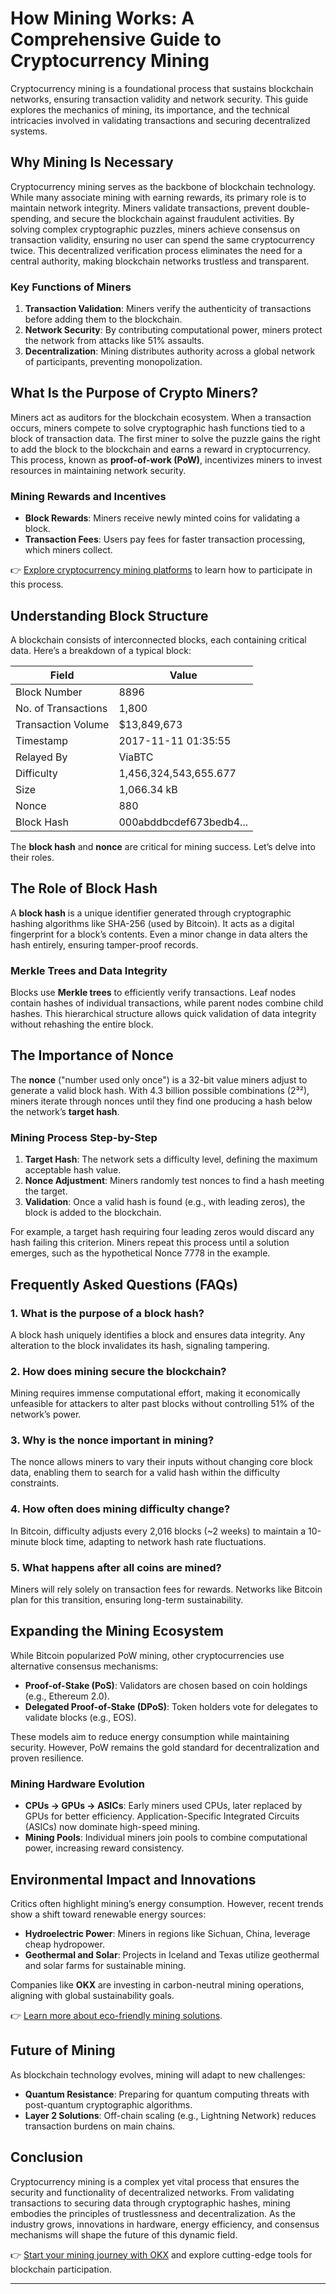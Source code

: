 # How Mining Works: A Comprehensive Guide to Cryptocurrency Mining  

Cryptocurrency mining is a foundational process that sustains blockchain networks, ensuring transaction validity and network security. This guide explores the mechanics of mining, its importance, and the technical intricacies involved in validating transactions and securing decentralized systems.  

## Why Mining Is Necessary  

Cryptocurrency mining serves as the backbone of blockchain technology. While many associate mining with earning rewards, its primary role is to maintain network integrity. Miners validate transactions, prevent double-spending, and secure the blockchain against fraudulent activities. By solving complex cryptographic puzzles, miners achieve consensus on transaction validity, ensuring no user can spend the same cryptocurrency twice. This decentralized verification process eliminates the need for a central authority, making blockchain networks trustless and transparent.  

### Key Functions of Miners  
1. **Transaction Validation**: Miners verify the authenticity of transactions before adding them to the blockchain.  
2. **Network Security**: By contributing computational power, miners protect the network from attacks like 51% assaults.  
3. **Decentralization**: Mining distributes authority across a global network of participants, preventing monopolization.  

## What Is the Purpose of Crypto Miners?  

Miners act as auditors for the blockchain ecosystem. When a transaction occurs, miners compete to solve cryptographic hash functions tied to a block of transaction data. The first miner to solve the puzzle gains the right to add the block to the blockchain and earns a reward in cryptocurrency. This process, known as **proof-of-work (PoW)**, incentivizes miners to invest resources in maintaining network security.  

### Mining Rewards and Incentives  
- **Block Rewards**: Miners receive newly minted coins for validating a block.  
- **Transaction Fees**: Users pay fees for faster transaction processing, which miners collect.  

👉 [Explore cryptocurrency mining platforms](https://bit.ly/okx-bonus) to learn how to participate in this process.  

## Understanding Block Structure  

A blockchain consists of interconnected blocks, each containing critical data. Here’s a breakdown of a typical block:  

| **Field**               | **Value**                     |  
|-------------------------|-------------------------------|  
| Block Number            | 8896                          |  
| No. of Transactions     | 1,800                         |  
| Transaction Volume      | $13,849,673                   |  
| Timestamp               | 2017-11-11 01:35:55           |  
| Relayed By              | ViaBTC                        |  
| Difficulty              | 1,456,324,543,655.677         |  
| Size                    | 1,066.34 kB                   |  
| Nonce                   | 880                           |  
| Block Hash              | 000abddbcdef673bedb4...       |  

The **block hash** and **nonce** are critical for mining success. Let’s delve into their roles.  

## The Role of Block Hash  

A **block hash** is a unique identifier generated through cryptographic hashing algorithms like SHA-256 (used by Bitcoin). It acts as a digital fingerprint for a block’s contents. Even a minor change in data alters the hash entirely, ensuring tamper-proof records.  

### Merkle Trees and Data Integrity  
Blocks use **Merkle trees** to efficiently verify transactions. Leaf nodes contain hashes of individual transactions, while parent nodes combine child hashes. This hierarchical structure allows quick validation of data integrity without rehashing the entire block.  

## The Importance of Nonce  

The **nonce** ("number used only once") is a 32-bit value miners adjust to generate a valid block hash. With 4.3 billion possible combinations (2³²), miners iterate through nonces until they find one producing a hash below the network’s **target hash**.  

### Mining Process Step-by-Step  
1. **Target Hash**: The network sets a difficulty level, defining the maximum acceptable hash value.  
2. **Nonce Adjustment**: Miners randomly test nonces to find a hash meeting the target.  
3. **Validation**: Once a valid hash is found (e.g., with leading zeros), the block is added to the blockchain.  

For example, a target hash requiring four leading zeros would discard any hash failing this criterion. Miners repeat this process until a solution emerges, such as the hypothetical Nonce 7778 in the example.  

## Frequently Asked Questions (FAQs)  

### 1. **What is the purpose of a block hash?**  
A block hash uniquely identifies a block and ensures data integrity. Any alteration to the block invalidates its hash, signaling tampering.  

### 2. **How does mining secure the blockchain?**  
Mining requires immense computational effort, making it economically unfeasible for attackers to alter past blocks without controlling 51% of the network’s power.  

### 3. **Why is the nonce important in mining?**  
The nonce allows miners to vary their inputs without changing core block data, enabling them to search for a valid hash within the difficulty constraints.  

### 4. **How often does mining difficulty change?**  
In Bitcoin, difficulty adjusts every 2,016 blocks (~2 weeks) to maintain a 10-minute block time, adapting to network hash rate fluctuations.  

### 5. **What happens after all coins are mined?**  
Miners will rely solely on transaction fees for rewards. Networks like Bitcoin plan for this transition, ensuring long-term sustainability.  

## Expanding the Mining Ecosystem  

While Bitcoin popularized PoW mining, other cryptocurrencies use alternative consensus mechanisms:  
- **Proof-of-Stake (PoS)**: Validators are chosen based on coin holdings (e.g., Ethereum 2.0).  
- **Delegated Proof-of-Stake (DPoS)**: Token holders vote for delegates to validate blocks (e.g., EOS).  

These models aim to reduce energy consumption while maintaining security. However, PoW remains the gold standard for decentralization and proven resilience.  

### Mining Hardware Evolution  
- **CPUs → GPUs → ASICs**: Early miners used CPUs, later replaced by GPUs for better efficiency. Application-Specific Integrated Circuits (ASICs) now dominate high-speed mining.  
- **Mining Pools**: Individual miners join pools to combine computational power, increasing reward consistency.  

## Environmental Impact and Innovations  

Critics often highlight mining’s energy consumption. However, recent trends show a shift toward renewable energy sources:  
- **Hydroelectric Power**: Miners in regions like Sichuan, China, leverage cheap hydropower.  
- **Geothermal and Solar**: Projects in Iceland and Texas utilize geothermal and solar farms for sustainable mining.  

Companies like **OKX** are investing in carbon-neutral mining operations, aligning with global sustainability goals.  

👉 [Learn more about eco-friendly mining solutions](https://bit.ly/okx-bonus).  

## Future of Mining  

As blockchain technology evolves, mining will adapt to new challenges:  
- **Quantum Resistance**: Preparing for quantum computing threats with post-quantum cryptographic algorithms.  
- **Layer 2 Solutions**: Off-chain scaling (e.g., Lightning Network) reduces transaction burdens on main chains.  

## Conclusion  

Cryptocurrency mining is a complex yet vital process that ensures the security and functionality of decentralized networks. From validating transactions to securing data through cryptographic hashes, mining embodies the principles of trustlessness and decentralization. As the industry grows, innovations in hardware, energy efficiency, and consensus mechanisms will shape the future of this dynamic field.  

👉 [Start your mining journey with OKX](https://bit.ly/okx-bonus) and explore cutting-edge tools for blockchain participation.  

---  
